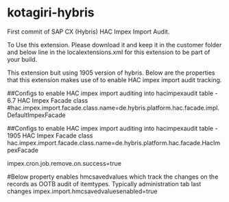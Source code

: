 # kotagiri-hybris

First commit of SAP CX (Hybris) HAC Impex Import Audit.

To Use this extension. Please download it and keep it in the customer folder and below line in the localextensions.xml for this extension to be part of your build.

<extension name="hacimpexaudit" />

This extension buit using 1905 version of hybris. Below are the properties that this extension makes use of to enable HAC impex import audit tracking.

##Configs to enable HAC impex import auditing into hacimpexaudit table - 6.7 HAC Impex Facade class
#hac.impex.import.facade.class.name=de.hybris.platform.hac.facade.impl.DefaultImpexFacade

##Configs to enable HAC impex import auditing into hacimpexaudit table - 1905 HAC Impex Facade class
hac.impex.import.facade.class.name=de.hybris.platform.hac.facade.HacImpexFacade

impex.cron.job.remove.on.success=true

#Below property enables hmcsavedvalues which track the changes on the records as OOTB audit of itemtypes. Typically administration tab last changes
impex.import.hmcsavedvaluesenabled=true
